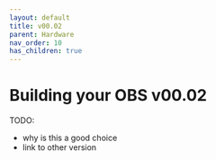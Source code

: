 ```yaml
---
layout: default
title: v00.02
parent: Hardware
nav_order: 10
has_children: true
---
```


# Building your OBS v00.02

TODO: 

* why is this a good choice
* link to other version

